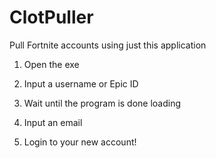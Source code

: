 # ClotPuller
Pull Fortnite accounts using just this application


1. Open the exe

2. Input a username or Epic ID
  
3. Wait until the program is done loading

4. Input an email

5. Login to your new account!

